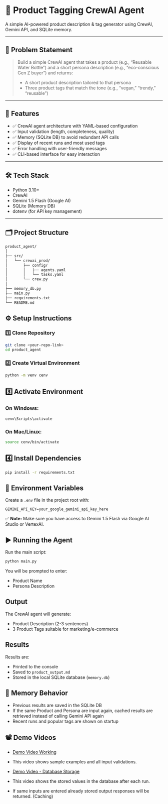 # 🛒 Product Tagging CrewAI Agent

A simple AI-powered product description & tag generator using CrewAI, Gemini API, and SQLite memory.

---

## 📌 Problem Statement

> Build a simple CrewAI agent that takes a product (e.g., “Reusable Water Bottle”) and a short persona description (e.g., “eco-conscious Gen Z buyer”) and returns:
> 
> - A short product description tailored to that persona
> - Three product tags that match the tone (e.g., “vegan,” “trendy,” “reusable”)

---

## 🚀 Features

- ✅ CrewAI agent architecture with YAML-based configuration
- ✅ Input validation (length, completeness, quality)
- ✅ Memory (SQLite DB) to avoid redundant API calls
- ✅ Display of recent runs and most used tags
- ✅ Error handling with user-friendly messages
- ✅ CLI-based interface for easy interaction

---

## 🛠 Tech Stack

- Python 3.10+
- CrewAI
- Gemini 1.5 Flash (Google AI)
- SQLite (Memory DB)
- dotenv (for API key management)

---

## 🗂 Project Structure

```bash
product_agent/
│
├── src/
│   └── crewai_prod/
│       ├── config/
│       │   ├── agents.yaml
│       │   └── tasks.yaml
│       └── crew.py
│
├── memory_db.py
├── main.py
├── requirements.txt
└── README.md
```

## ⚙️ Setup Instructions

### 1️⃣ Clone Repository

```bash
git clone <your-repo-link>
cd product_agent
```
### 2️⃣ Create Virtual Environment

```bash
python -m venv cenv
```

## 3️⃣ Activate Environment

### On Windows:
```bash
cenv\Scripts\activate
```

### On Mac/Linux:
```bash
source cenv/bin/activate
```

## 4️⃣ Install Dependencies

```bash
pip install -r requirements.txt
```

## 🔑 Environment Variables

Create a `.env` file in the project root with:

```env
GEMINI_API_KEY=your_google_gemini_api_key_here
```

✅ **Note:** Make sure you have access to Gemini 1.5 Flash via Google AI Studio or VertexAI.

## ▶️ Running the Agent

Run the main script:

```bash
python main.py
```

You will be prompted to enter:
- Product Name
- Persona Description

## Output

The CrewAI agent will generate:
- Product Description (2-3 sentences)
- 3 Product Tags suitable for marketing/e-commerce

## Results

Results are:
- Printed to the console
- Saved to `product_output.md`
- Stored in the local SQLite database (`memory.db`)

## 💾 Memory Behavior

- Previous results are saved in the SQLite DB
- If the same Product and Persona are input again, cached results are retrieved instead of calling Gemini API again
- Recent runs and popular tags are shown on startup

## 📽️ Demo Videos

- [Demo Video Working](https://drive.google.com/file/d/1VVXUs8hUrlrrTnnpK0vMBch1ZYpXibxp/view?usp=sharing)

- This video shows sample examples and all input validations.

- [Demo Video - Database Storage](https://drive.google.com/file/d/14Y3VeCKKIAKvxFE24GNMaQRAttYSZ07x/view?usp=sharing)

- This video shows the stored values in the database after each run.
- If same inputs are entered already stored output responses will be returned. (Caching)